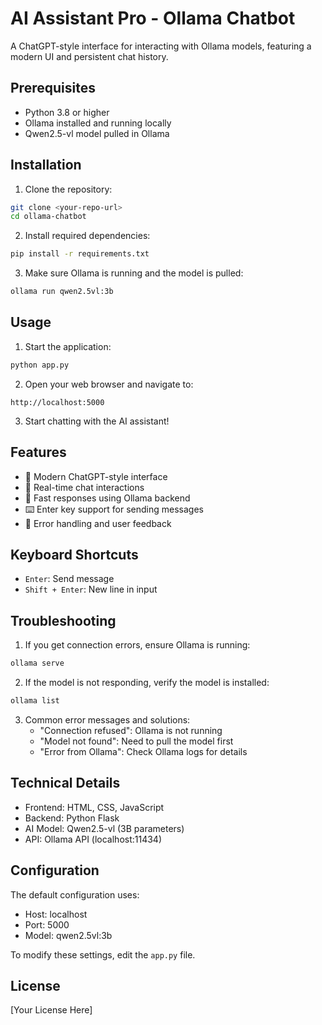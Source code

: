# AI Assistant Pro - Ollama Chatbot

A ChatGPT-style interface for interacting with Ollama models, featuring a modern UI and persistent chat history.

## Prerequisites

- Python 3.8 or higher
- Ollama installed and running locally
- Qwen2.5-vl model pulled in Ollama

## Installation

1. Clone the repository:
```bash
git clone <your-repo-url>
cd ollama-chatbot
```

2. Install required dependencies:
```bash
pip install -r requirements.txt
```

3. Make sure Ollama is running and the model is pulled:
```bash
ollama run qwen2.5vl:3b
```

## Usage

1. Start the application:
```bash
python app.py
```

2. Open your web browser and navigate to:
```
http://localhost:5000
```

3. Start chatting with the AI assistant!

## Features

- 🎨 Modern ChatGPT-style interface
- 💬 Real-time chat interactions
- 🚀 Fast responses using Ollama backend
- ⌨️ Enter key support for sending messages
- 🎯 Error handling and user feedback

## Keyboard Shortcuts

- `Enter`: Send message
- `Shift + Enter`: New line in input

## Troubleshooting

1. If you get connection errors, ensure Ollama is running:
```bash
ollama serve
```

2. If the model is not responding, verify the model is installed:
```bash
ollama list
```

3. Common error messages and solutions:
   - "Connection refused": Ollama is not running
   - "Model not found": Need to pull the model first
   - "Error from Ollama": Check Ollama logs for details

## Technical Details

- Frontend: HTML, CSS, JavaScript
- Backend: Python Flask
- AI Model: Qwen2.5-vl (3B parameters)
- API: Ollama API (localhost:11434)

## Configuration

The default configuration uses:
- Host: localhost
- Port: 5000
- Model: qwen2.5vl:3b

To modify these settings, edit the `app.py` file.

## License

[Your License Here]
